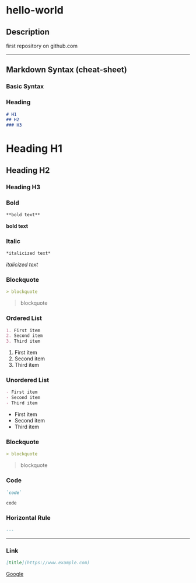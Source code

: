 # hello-world


## Description

first repository on github.com

---

## Markdown Syntax (cheat-sheet)

### Basic Syntax


### Heading
```markdown
# H1
## H2
### H3
```
# Heading H1
## Heading H2
### Heading H3


### Bold
```markdown
**bold text**
```
**bold text**


### Italic
```markdown
*italicized text*
```
*italicized text*


### Blockquote
```markdown
> blockquote
```
> blockquote


### Ordered List
```markdown
1. First item
2. Second item
3. Third item
```
1. First item
2. Second item
3. Third item


### Unordered List
```markdown
- First item
- Second item
- Third item
```
- First item
- Second item
- Third item


### Blockquote
```markdown
> blockquote
```
> blockquote


### Code
```markdown
`code`
```
`code`


### Horizontal Rule
```markdown
---
```
---


### Link
```markdown
[title](https://www.example.com)
```
[Google](https://www.google.com)



